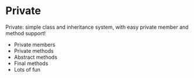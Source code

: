 Private
=======

Private: simple class and inheritance system, with easy private member and method support!

- Private members
- Private methods
- Abstract methods
- Final methods
- Lots of fun
